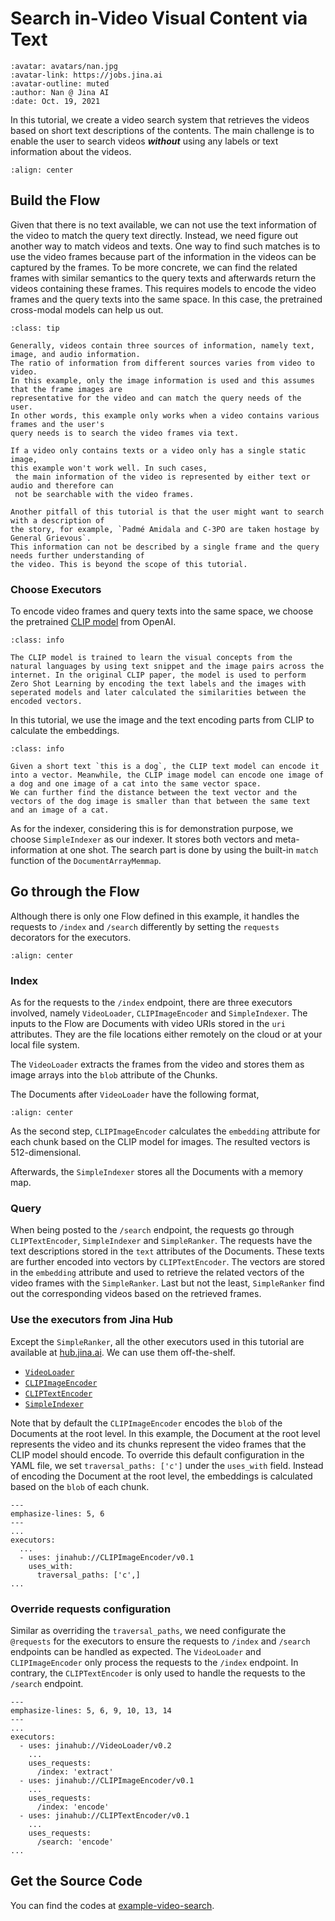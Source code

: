 # Search in-Video Visual Content via Text

```{article-info}
:avatar: avatars/nan.jpg
:avatar-link: https://jobs.jina.ai
:avatar-outline: muted
:author: Nan @ Jina AI
:date: Oct. 19, 2021
```

In this tutorial, we create a video search system that retrieves the videos based on short text descriptions of the contents. The main challenge is to enable the user to search videos _**without**_ using any labels or text information about the videos.

<!--demo.gif-->
```{figure} ../../.github/images/tutorial-video-search.gif
:align: center
```

## Build the Flow

Given that there is no text available, we can not use the text information of the video to match the query text directly. Instead, we need figure out another way to match videos and texts. 
One way to find such matches is to use the video frames because part of the information in the videos can be captured by the frames. To be more concrete, we can find the related frames with similar semantics to the query texts and afterwards return the videos containing these frames. This requires models to encode the video frames and the query texts into the same space. In this case, the pretrained cross-modal models can help us out.

```{admonition} Use the other information of videos
:class: tip

Generally, videos contain three sources of information, namely text, image, and audio information. 
The ratio of information from different sources varies from video to video. 
In this example, only the image information is used and this assumes that the frame images are 
representative for the video and can match the query needs of the user. 
In other words, this example only works when a video contains various frames and the user's 
query needs is to search the video frames via text. 

If a video only contains texts or a video only has a single static image, 
this example won't work well. In such cases,
 the main information of the video is represented by either text or audio and therefore can 
 not be searchable with the video frames. 

Another pitfall of this tutorial is that the user might want to search with a description of 
the story, for example, `Padmé Amidala and C-3PO are taken hostage by General Grievous`. 
This information can not be described by a single frame and the query needs further understanding of 
the video. This is beyond the scope of this tutorial.
```

### Choose Executors
To encode video frames and query texts into the same space, we choose the pretrained [CLIP model](https://github.com/openai/CLIP) from OpenAI. 

```{admonition} What is CLIP?
:class: info

The CLIP model is trained to learn the visual concepts from the natural languages by using text snippet and the image pairs across the internet. In the original CLIP paper, the model is used to perform Zero Shot Learning by encoding the text labels and the images with seperated models and later calculated the similarities between the encoded vectors. 
```

In this tutorial, we use the image and the text encoding parts from CLIP to calculate the embeddings. 

```{admonition} How CLIP helps?
:class: info

Given a short text `this is a dog`, the CLIP text model can encode it into a vector. Meanwhile, the CLIP image model can encode one image of a dog and one image of a cat into the same vector space.
We can further find the distance between the text vector and the vectors of the dog image is smaller than that between the same text and an image of a cat. 
```

As for the indexer, considering this is for demonstration purpose, we choose `SimpleIndexer` as our indexer. It stores both vectors and meta-information at one shot. The search part is done by using the built-in `match` function of the `DocumentArrayMemmap`.

## Go through the Flow
Although there is only one Flow defined in this example, it handles the requests to `/index` and `/search` differently by setting the `requests` decorators for the executors. 

```{figure} ../../.github/images/tutorial-video-search.png
:align: center
```

### Index
As for the requests to the `/index` endpoint, there are three executors involved, namely `VideoLoader`, `CLIPImageEncoder` and `SimpleIndexer`. The inputs to the Flow are Documents with video URIs stored in the `uri` attributes. They are the file locations either remotely on the cloud or at your local file system. 

The `VideoLoader` extracts the frames from the video and stores them as image arrays into the `blob` attribute of the Chunks. 

The Documents after `VideoLoader` have the following format,

```{figure} ../../.github/images/tutorial-video-search-doc.jpg
:align: center
```


As the second step, `CLIPImageEncoder` calculates the `embedding` attribute for each chunk based on the CLIP model for images. The resulted vectors is 512-dimensional. 


Afterwards, the `SimpleIndexer` stores all the Documents with a memory map.  

### Query

When being posted to the `/search` endpoint, the requests go through `CLIPTextEncoder`, `SimpleIndexer` and `SimpleRanker`.
The requests have the text descriptions stored in the `text` attributes of the Documents. These texts are further encoded into vectors by `CLIPTextEncoder`. The vectors are stored in the `embedding` attribute and used to retrieve the related vectors of the video frames with the `SimpleRanker`. Last but not the least, `SimpleRanker` find out the corresponding videos based on the retrieved frames. 

### Use the executors from Jina Hub

Except the `SimpleRanker`, all the other executors used in this tutorial are available at [hub.jina.ai](https://hub.jina.ai/). We can use them off-the-shelf. 

- [`VideoLoader`](https://hub.jina.ai/executor/i6gp4vwu)
- [`CLIPImageEncoder`](https://hub.jina.ai/executor/0hnlmu3q)
- [`CLIPTextEncoder`](https://hub.jina.ai/executor/livtkbkg)
- [`SimpleIndexer`](https://hub.jina.ai/executor/zb38xlt4)

Note that by default the `CLIPImageEncoder` encodes the `blob` of the Documents at the root level. In this example, the Document at the root level represents the video and its chunks represent the video frames that the CLIP model should encode. To override this default configuration in the YAML file, we set `traversal_paths: ['c']` under the `uses_with` field. Instead of encoding the Document at the root level, the embeddings is calculated based on the `blob` of each 
chunk. 

```{code-block} yaml
---
emphasize-lines: 5, 6
---
...
executors:
  ...
  - uses: jinahub://CLIPImageEncoder/v0.1
    uses_with:
      traversal_paths: ['c',]
...
```

### Override requests configuration
Similar as overriding the `traversal_paths`, we need configurate the `@requests` for the executors to ensure the requests to `/index` and `/search` endpoints can be handled as expected. The `VideoLoader` and `CLIPImageEncoder` only process the requests to the `/index` endpoint. In contrary, the `CLIPTextEncoder` is only used to handle the requests to the `/search` endpoint.


```{code-block} yaml
---
emphasize-lines: 5, 6, 9, 10, 13, 14
---
...
executors:
  - uses: jinahub://VideoLoader/v0.2
    ...
    uses_requests:
      /index: 'extract'
  - uses: jinahub://CLIPImageEncoder/v0.1
    ...
    uses_requests:
      /index: 'encode'
  - uses: jinahub://CLIPTextEncoder/v0.1
    ...
    uses_requests:
      /search: 'encode'
...
```

## Get the Source Code

You can find the codes at [example-video-search](https://github.com/jina-ai/example-video-search). 